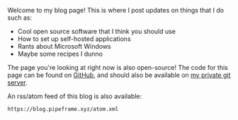[meta]: <title> (Loek's excruciatingly interesting blog)
[meta]: <subtitle> (This is the article that's displayed on the home page)
[meta]: <author> (Loek)
[meta]: <date> (April 12 2021)
[meta]: <tags> (home)
[meta]: <cover> (/img/helloworld.png)

Welcome to my blog page! This is where I post updates on things that I do such
as:

- Cool open source software that I think you should use
- How to set up self-hosted applications
- Rants about Microsoft Windows
- Maybe some recipes I dunno

The page you're looking at right now is also open-source! The code for this
page can be found on [GitHub](https://github.com/lonkaars/blog), and should
also be available on [my private git server](https://git.pipeframe.xyz).

An rss/atom feed of this blog is also available:

```
https://blog.pipeframe.xyz/atom.xml
```

